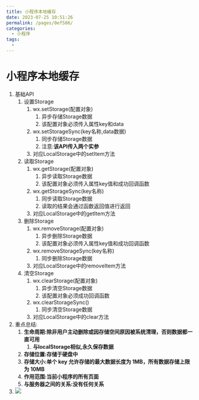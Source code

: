 ```yaml
---
title: 小程序本地缓存
date: 2023-07-25 10:51:26
permalink: /pages/0ef586/
categories:
  - 小程序
tags:
  -
---
```

# 小程序本地缓存

1. 基础API
   1. 设置Storage
      1. wx.setStorage(配置对象)
         1. 异步存储Storage数据
         2. 该配置对象必须传入属性key和data
      2. wx.setStorageSync(key名称,data数据)
         1. 同步存储Storage数据
         2. 注意:**该API传入两个实参**
      3. 对应LocalStorage中的setItem方法
   2. 读取Storage
      1. wx.getStorage(配置对象)
         1. 异步读取Storage数据
         2. 该配置对象必须传入属性key值和成功回调函数
      2. wx.getStorageSync(key名称)
         1. 同步读取Storage数据
         2. 读取的结果会通过函数返回值进行返回
      3. 对应LocalStorage中的getItem方法
   3. 删除Storage
      1. wx.removeStorage(配置对象)
         1. 异步删除Storage数据
         2. 该配置对象必须传入属性key值和成功回调函数
      2. wx.removeStorageSync(key名称)
         1. 同步删除Storage数据
      3. 对应LocalStorage中的removeItem方法
   4. 清空Storage
      1. wx.clearStorage(配置对象)
         1. 异步清空Storage数据
         2. 该配置对象必须成功回调函数
      2. wx.clearStorageSync()
         1. 同步清空Storage数据
      3. 对应LocalStorage中的clear方法
2. 重点总结:
   1. **生命周期:除非用户主动删除或因存储空间原因被系统清理，否则数据都一直可用**
      1. **与localStorage相似,永久保存数据**
   2. **存储位置:存储于硬盘中**
   3. **存储大小:单个 key 允许存储的最大数据长度为 1MB，所有数据存储上限为 10MB**
   4. **作用范围:当前小程序的所有页面**
   5. **与服务器之间的关系:没有任何关系**
3. ![](https://cdn.staticaly.com/gh/jlk-lebron/blog-img@main/PicGo/29.%E5%BE%AE%E4%BF%A1%E5%B0%8F%E7%A8%8B%E5%BA%8F.png)
